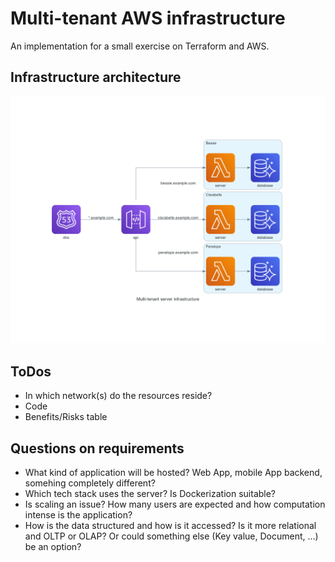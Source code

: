 # Multi-tenant AWS infrastructure
An implementation for a small exercise on Terraform and AWS.

## Infrastructure architecture
![Infrastructure architecture](multi-tenant_server_infrastructure.png)

## ToDos
- In which network(s) do the resources reside?
- Code
- Benefits/Risks table

## Questions on requirements
- What kind of application will be hosted? Web App, mobile App backend, somehing completely different?
- Which tech stack uses the server? Is Dockerization suitable?
- Is scaling an issue? How many users are expected and how computation intense is the application?
- How is the data structured and how is it accessed? Is it more relational and OLTP or OLAP? Or could something else (Key value, Document, ...) be an option?
